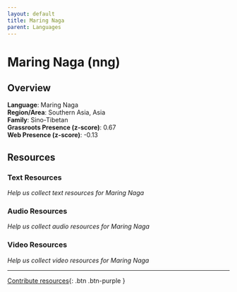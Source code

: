 ```yaml
---
layout: default
title: Maring Naga
parent: Languages
---
```


# Maring Naga (nng)

## Overview

**Language**: Maring Naga  
**Region/Area**: Southern Asia, Asia  
**Family**: Sino-Tibetan  
**Grassroots Presence (z-score)**: 0.67  
**Web Presence (z-score)**: -0.13  

## Resources

### Text Resources
*Help us collect text resources for Maring Naga*

### Audio Resources
*Help us collect audio resources for Maring Naga*

### Video Resources
*Help us collect video resources for Maring Naga*

---

[Contribute resources](https://forms.office.com/e/1SfLJx3u1r){: .btn .btn-purple }
